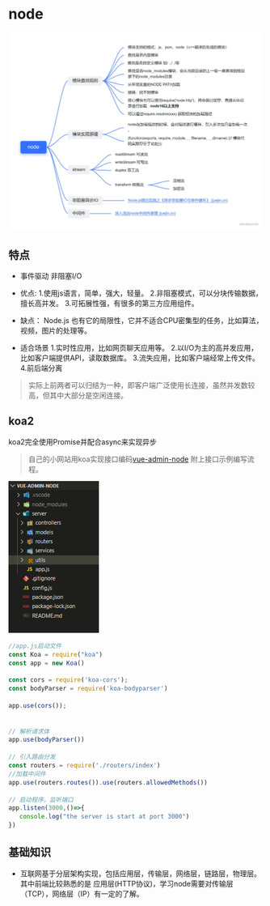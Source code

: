 # node
![dd](../node.png)
## 特点
- 事件驱动 非阻塞I/O
- 优点:
1.使用js语言，简单，强大，轻量。
2.非阻塞模式，可以分块传输数据，擅长高并发。
3.可拓展性强，有很多的第三方应用组件。

- 缺点：
Node.js 也有它的局限性，它并不适合CPU密集型的任务，比如算法，视频，图片的处理等。

- 适合场景
1.实时性应用，比如网页聊天应用等。
2.以I/O为主的高并发应用，比如客户端提供API，读取数据库。
3.流失应用，比如客户端经常上传文件。
4.前后端分离

> 实际上前两者可以归结为一种，即客户端广泛使用长连接，虽然并发数较高，但其中大部分是空闲连接。

## koa2
koa2完全使用Promise并配合async来实现异步
> 自己的小网站用koa实现接口编码[vue-admin-node](https://github.com/minxiang51574/vue-admin-node)
附上接口示例编写流程。

 ![koa项目目录](../koa.png)


 ```js
 //app.js启动文件
const Koa = require("koa")
const app = new Koa()

const cors = require('koa-cors');
const bodyParser = require('koa-bodyparser')

app.use(cors());


// 解析请求体
app.use(bodyParser())

// 引入路由分发
const routers = require('./routers/index')
//加载中间件
app.use(routers.routes()).use(routers.allowedMethods())

// 启动程序，监听端口
app.listen(3000,()=>{
    console.log("the server is start at port 3000")
})
 ```

## 基础知识
- 互联网基于分层架构实现，包括应用层，传输层，网络层，链路层，物理层。其中前端比较熟悉的是
应用层(HTTP协议)，学习node需要对传输层（TCP），网络层（IP）有一定的了解。